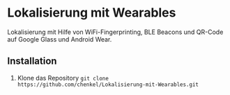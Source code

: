 # Lokalisierung mit Wearables
Lokalisierung mit Hilfe von WiFi-Fingerprinting, BLE Beacons und QR-Code auf Google Glass und Android Wear.
## Installation
1. Klone das Repository
`git clone https://github.com/chenkel/Lokalisierung-mit-Wearables.git`